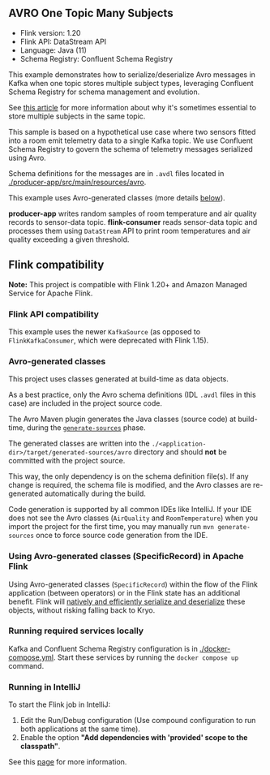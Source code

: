 ## AVRO One Topic Many Subjects

* Flink version: 1.20
* Flink API: DataStream API
* Language: Java (11)
* Schema Registry: Confluent Schema Registry

This example demonstrates how to serialize/deserialize Avro messages in Kafka when one topic stores multiple subject 
types, leveraging Confluent Schema Registry for schema management and evolution.

See [this article](https://martin.kleppmann.com/2018/01/18/event-types-in-kafka-topic.html) for more information about why it's sometimes essential to store multiple subjects in the same topic.

This sample is based on a hypothetical use case where two sensors fitted into a room emit telemetry data to a single Kafka topic.
We use Confluent Schema Registry to govern the schema of telemetry messages serialized using Avro.

Schema definitions for the messages are in `.avdl` files located in [./producer-app/src/main/resources/avro](./producer-app/src/main/resources/avro).

This example uses Avro-generated classes (more details [below](#using-avro-generated-classes)).

**producer-app** writes random samples of room temperature and air quality records to sensor-data topic.
**flink-consumer** reads sensor-data topic and processes them using `DataStream` API to print room temperatures and air quality exceeding a given threshold.


## Flink compatibility

**Note:** This project is compatible with Flink 1.20+ and Amazon Managed Service for Apache Flink.

### Flink API compatibility
This example uses the newer `KafkaSource` (as opposed to `FlinkKafkaConsumer`, which were deprecated with Flink 1.15).

### Avro-generated classes

This project uses classes generated at build-time as data objects.

As a best practice, only the Avro schema definitions (IDL `.avdl` files in this case) are included in the project source code.

The Avro Maven plugin generates the Java classes (source code) at build-time, during the [`generate-sources`](https://maven.apache.org/guides/introduction/introduction-to-the-lifecycle.html) phase.

The generated classes are written into the `./<application-dir>/target/generated-sources/avro` directory and should **not** be committed with the project source.

This way, the only dependency is on the schema definition file(s). If any change is required, the schema file is modified, and the Avro classes are re-generated automatically during the build.

Code generation is supported by all common IDEs like IntelliJ. If your IDE does not see the Avro classes (`AirQuality` and `RoomTemperature`) when you import the project for the first time, you may manually run `mvn generate-sources` once to force source code generation from the IDE.

### Using Avro-generated classes (SpecificRecord) in Apache Flink

Using Avro-generated classes (`SpecificRecord`) within the flow of the Flink application (between operators) or in the Flink state has an additional benefit. Flink will [natively and efficiently serialize and deserialize](https://nightlies.apache.org/flink/flink-docs-master/docs/dev/datastream/fault-tolerance/serialization/types_serialization/#pojos) these objects, without risking falling back to Kryo.

### Running required services locally
Kafka and Confluent Schema Registry configuration is in [./docker-compose.yml](./docker-compose.yml). Start these services by running the `docker compose up` command.

### Running in IntelliJ
To start the Flink job in IntelliJ:
1. Edit the Run/Debug configuration (Use compound configuration to run both applications at the same time).
2. Enable the option **"Add dependencies with 'provided' scope to the classpath"**.

See this [page](../running-examples-locally.md) for more information.